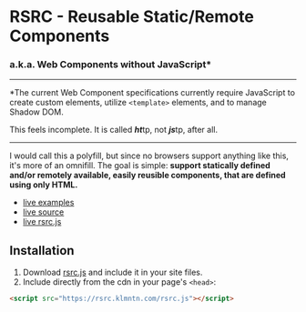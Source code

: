 # RSRC - Reusable Static/Remote Components
### a.k.a. Web Components without JavaScript*
---

*The current Web Component specifications currently require JavaScript to create custom elements, utilize `<template>` elements, and to manage Shadow DOM.

This feels incomplete. It is called ***ht***tp, not ***js***tp, after all.

---

I would call this a polyfill, but since no browsers support anything like this, it's more of an omnifill. The goal is simple: **support statically defined and/or remotely available, easily reusible components, that are defined using only HTML.**

 - [live examples](https://rsrc.klmntn.com/examples)
 - [live source](https://rsrc.klmntn.com/_src)
 - [live rsrc.js](https://rsrc.klmntn.com/rsrc.js)

## Installation

 1. Download [rsrc.js](https://rsrc.klmntn.com/rsrc.js) and include it in your site files.
 2. Include directly from the cdn in your page's `<head>`:
```html
<script src="https://rsrc.klmntn.com/rsrc.js"></script>
```

